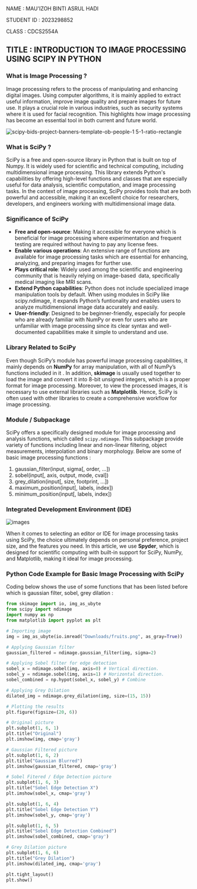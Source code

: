 NAME : MAU'IZOH BINTI ASRUL HADI

STUDENT ID : 2023298852

CLASS : CDCS2554A
## TITLE : INTRODUCTION TO IMAGE PROCESSING USING SCIPY IN PYTHON
### What is Image Processing ?
Image processing refers to the process of manipulating and enhancing digital images. Using computer algorithms, it is mainly applied to extract useful information, improve image quality and prepare images for future use. It plays a crucial role in various industries, such as security systems where it is used for facial recognition. This highlights how image processing has become an essential tool in both current and future world. 

![scipy-bids-project-banners-template-ob-people-1 5-1-ratio-rectangle](https://github.com/user-attachments/assets/2bb4894c-5e72-408e-9450-7ad0eb23dd58)
### What is SciPy ?
SciPy is a free and open-source library in Python that is built on top of Numpy. It is widely used for scientific and technical computing, including multidimensional image processing. This library extends Python's capabilities by offering high-level functions and classes that are especially useful for data analysis, scientific computation, and image processing tasks. In the context of image processing, SciPy provides tools that are both powerful and accessible, making it an excellent choice for researchers, developers, and engineers working with multidimensional image data.
### Significance of SciPy
- **Free and open-source**: Making it accessible for everyone which is beneficial for image processing where experimentation and frequent testing are required without having to pay any license fees.
- **Enable various operations**: An extensive range of functions are available for image processing tasks which are essential for enhancing, analyzing, and preparing images for further use.
- **Plays critical role**: Widely used among the scientific and engineering community that is heavily relying on image-based data, specifically medical imaging like MRI scans.
- **Extend Python capabilities**: Python does not include specialized image manipulation tools by default. When using modules in SciPy like scipy.ndimage, it expands Python’s funtionality and enables users to analyze multidimensional image data accurately and easily.
- **User-friendly**: Designed to be beginner-friendly, especially for people who are already familiar with NumPy or even for users who are unfamiliar with image processing since its clear syntax and well-documented capabilities make it simple to understand and use.
### Library Related to SciPy
Even though SciPy’s module has powerful image processing capabilities, it mainly depends on **NumPy** for array manipulation, with all of NumPy’s functions included in it . In addition, **skimage** is usually used together to load the image and convert it into 8-bit unsigned integers, which is a proper format for image processing. Moreover, to view the processed images, it is necessary to use external libraries such as **Matplotlib**. Hence, SciPy is often used with other libraries to create a comprehensive workflow for image processing.
### Module / Subpackage
SciPy offers a specifically designed module for image processing and analysis functions, which called ```scipy.ndimage```. This subpackage provide variety of functions including linear and non-linear filtering, object measurements, interpolation and binary morphology. Below are some of basic image processing functions : 
1) gaussian_filter(input, sigma[, order, ...])
3) sobel(input[, axis, output, mode, cval])
4) grey_dilation(input[, size, footprint, ...])
5) maximum_position(input[, labels, index])
6) minimum_position(input[, labels, index])
### Integrated Development Environment (IDE)
![images](https://github.com/user-attachments/assets/32ccb994-634d-4d1a-a56b-0a7faa691361)

When it comes to selecting an editor or IDE for image processing tasks using SciPy, the choice ultimately depends on personal preference, project size, and the features you need. In this article, we use **Spyder**, which is designed for scientific computing with built-in support for SciPy, NumPy, and Matplotlib, making it ideal for image processing.
### Python Code Example for Basic Image Processing with SciPy
Coding below shows the use of some functions that has been listed before which is gaussian filter, sobel, grey dilation : 
``` py
from skimage import io, img_as_ubyte
from scipy import ndimage
import numpy as np
from matplotlib import pyplot as plt

# Importing image
img = img_as_ubyte(io.imread("Downloads/fruits.png", as_gray=True))

# Applying Gaussian filter
gaussian_filtered = ndimage.gaussian_filter(img, sigma=2)

# Applying Sobel filter for edge detection
sobel_x = ndimage.sobel(img, axis=0) # Vertical direction.
sobel_y = ndimage.sobel(img, axis=1) # Horizontal direction.
sobel_combined = np.hypot(sobel_x, sobel_y) # Combine

# Applying Grey Dilation
dilated_img = ndimage.grey_dilation(img, size=(15, 15))

# Plotting the results
plt.figure(figsize=(20, 6))

# Original picture
plt.subplot(1, 6, 1)
plt.title("Original")
plt.imshow(img, cmap='gray')

# Gaussian Filtered picture
plt.subplot(1, 6, 2)
plt.title("Gaussian Blurred")
plt.imshow(gaussian_filtered, cmap='gray')

# Sobel Fitered / Edge Detection picture
plt.subplot(1, 6, 3)
plt.title("Sobel Edge Detection X")
plt.imshow(sobel_x, cmap='gray')

plt.subplot(1, 6, 4)
plt.title("Sobel Edge Detection Y")
plt.imshow(sobel_y, cmap='gray')

plt.subplot(1, 6, 5)
plt.title("Sobel Edge Detection Combined")
plt.imshow(sobel_combined, cmap='gray')

# Grey Dilation picture
plt.subplot(1, 6, 6)
plt.title("Grey Dilation")
plt.imshow(dilated_img, cmap='gray')

plt.tight_layout()
plt.show()
```



